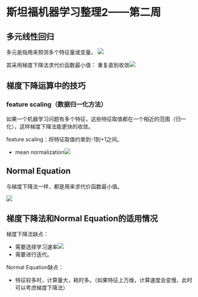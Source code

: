 # 斯坦福机器学习整理2——第二周

## 多元线性回归
多元是指用来预测多个特征量或变量。
<img src="http://www.forkosh.com/mathtex.cgi? h_{\theta}(x)=\theta_{0}x_{0}+\theta_{1}x_{1}+\cdots+\theta_{n}x_{n}=\theta^{T}x,x_{0}=1">

其采用梯度下降法求代价函数最小值：
重复直到收敛<img src="http://www.forkosh.com/mathtex.cgi? \{\theta_{j}: = \theta_{j}-\alpha\frac{\partial}{\partial\theta_{j}}J(\theta_{0},\theta_{1})\}">

## 梯度下降运算中的技巧

### feature scaling（数据归一化方法）
如果一个机器学习问题有多个特征，这些特征取值都在一个相近的范围（归一化），这样梯度下降法能更快的收敛。

feature scaling：将特征取值约束到-1到+1之间。

- mean normalization<img src="http://www.forkosh.com/mathtex.cgi? x=\frac{x-mean}{range}">

## Normal Equation

与梯度下降法一样，都是用来求代价函数最小值。

<img src="http://www.forkosh.com/mathtex.cgi? \theta=(X^{T}X)^{-1}X^{T}y">

## 梯度下降法和Normal Equation的适用情况

梯度下降法缺点：

- 需要选择学习速率<img src="http://www.forkosh.com/mathtex.cgi? \alpha">
- 需要进行迭代。

Normal Equation缺点：

- 特征较多时，计算量大，耗时多。（如果特征上万维，计算速度会变慢，此时可以考虑梯度下降法） 